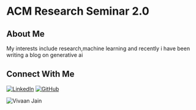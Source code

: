 # ACM Research Seminar 2.0

## About Me
My interests include research,machine learning and recently i have been writing a blog on generative ai

## Connect With Me
[![LinkedIn](https://img.shields.io/badge/LinkedIn-0077B5?style=for-the-badge&logo=linkedin&logoColor=white)](https://www.linkedin.com/feed/?trk=hb_signin)
[![GitHub](https://img.shields.io/badge/GitHub-100000?style=for-the-badge&logo=github&logoColor=white)](https://github.com/dashboard)

<img src="../images/introduction/vivaan.png" alt="Vivaan Jain">